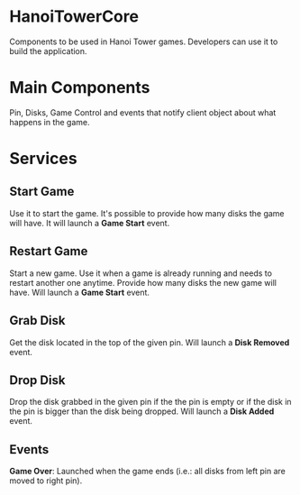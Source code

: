 # HanoiTowerCore
Components to be used in Hanoi Tower games. Developers can use it to build the application.

# Main Components
Pin, Disks, Game Control and events that notify client object about what happens in the game.

# Services
## Start Game
Use it to start the game.  It's possible to provide how many disks the game will have.  It will launch a __Game Start__ event.

## Restart Game
Start a new game.  Use it when a game is already running and needs to restart another one anytime. Provide how many disks the new game will have.  Will launch a __Game Start__ event.

## Grab Disk
Get the disk located in the top of the given pin.  Will launch a __Disk Removed__ event.

## Drop Disk
Drop the disk grabbed in the given pin if the the pin is empty or if the disk in the pin is bigger than the disk being dropped.  Will launch a __Disk Added__ event.

## Events
__Game Over__: Launched when the game ends (i.e.: all disks from left pin are moved to right pin).
